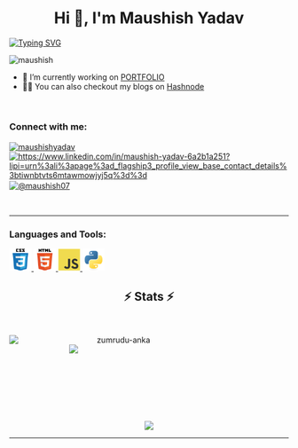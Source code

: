 <h1 align="center">Hi 👋, I'm Maushish Yadav</h1>
<a href="https://git.io/typing-svg"><img src="https://readme-typing-svg.demolab.com?font=Fira+Code&pause=1000&width=435&lines=+I+am+a+Web-Developer;I+am+a+Student;" alt="Typing SVG" /></a>

<p align="left"> <img src="https://komarev.com/ghpvc/?username=maushish&label=Profile%20views&color=0e75b6&style=flat" alt="maushish" /> </p>




- 🔭 I’m currently working on [PORTFOLIO](https://maushish.github.io/PORTFOLIO/)
- ✍🏻 You can also checkout my blogs on [Hashnode](https://maishish.hashnode.dev)
<br>

<h3 align="left">Connect with me:</h3>
<p align="left">
<a href="https://twitter.com/maushishyadav" target="blank"><img align="center" src="https://raw.githubusercontent.com/rahuldkjain/github-profile-readme-generator/master/src/images/icons/Social/twitter.svg" alt="maushishyadav" height="30" width="40" /></a>
<a href="https://linkedin.com/in/https://www.linkedin.com/in/maushish-yadav-6a2b1a251?lipi=urn%3ali%3apage%3ad_flagship3_profile_view_base_contact_details%3btiwnbtvts6mtawmowjyj5q%3d%3d" target="blank"><img align="center" src="https://raw.githubusercontent.com/rahuldkjain/github-profile-readme-generator/master/src/images/icons/Social/linked-in-alt.svg" alt="https://www.linkedin.com/in/maushish-yadav-6a2b1a251?lipi=urn%3ali%3apage%3ad_flagship3_profile_view_base_contact_details%3btiwnbtvts6mtawmowjyj5q%3d%3d" height="30" width="40" /></a>
<a href="https://hashnode.com/@maushish07" target="blank"><img align="center" src="https://raw.githubusercontent.com/rahuldkjain/github-profile-readme-generator/master/src/images/icons/Social/hashnode.svg" alt="@maushish07" height="30" width="40" /></a>
</p>
<br>
<hr>

<h3 align="left">Languages and Tools:</h3>
<p align="left"> <a href="https://www.w3schools.com/css/" target="_blank" rel="noreferrer"> <img src="https://raw.githubusercontent.com/devicons/devicon/master/icons/css3/css3-original-wordmark.svg" alt="css3" width="40" height="40"/> </a> <a href="https://www.w3.org/html/" target="_blank" rel="noreferrer"> <img src="https://raw.githubusercontent.com/devicons/devicon/master/icons/html5/html5-original-wordmark.svg" alt="html5" width="40" height="40"/> </a> <a href="https://developer.mozilla.org/en-US/docs/Web/JavaScript" target="_blank" rel="noreferrer"> <img src="https://raw.githubusercontent.com/devicons/devicon/master/icons/javascript/javascript-original.svg" alt="javascript" width="40" height="40"/> </a> <a href="https://www.python.org" target="_blank" rel="noreferrer"> <img src="https://raw.githubusercontent.com/devicons/devicon/master/icons/python/python-original.svg" alt="python" width="40" height="40"/> </a> </p>

<h2 align="center">⚡ Stats ⚡</h2>
<br>
<p align=center>
  <div align=center>
    <a href="https://github.com/denvercoder1/github-readme-streak-stats" title="Go to Source">
      <img align="left" width=396 src="https://github-readme-streak-stats.herokuapp.com/?user=maushish&theme=react&border=61dafb&hide_border=true" alt="zumrudu-anka" />
    </a>
    <a href="https://github.com/anuraghazra/github-readme-stats" title="Go to Source">
      <img align="right" width=396 src="https://github-readme-stats.vercel.app/api?username=maushish&show_icons=true&theme=react&border_color=61dafb&hide_border=true" />
    </a>
  </div>
  <br><br><br><br><br><br><br><br><br>
  <div align=center>
<a href="https://github.com/anuraghazra/github-readme-stats">
      <img width=325 align="center" src="https://github-readme-stats.vercel.app/api/top-langs/?username=maushish&hide=c%23,powershell,Mathematica,Ruby,Objective-C,Python-C%2b%2b,Cuda&title_color=61dafb&text_color=ffffff&icon_color=61dafb&bg_color=20232a&langs_count=8&layout=compact&border_color=61dafb&hide_border=true" />
    </a>  <br>
</p>

<hr
